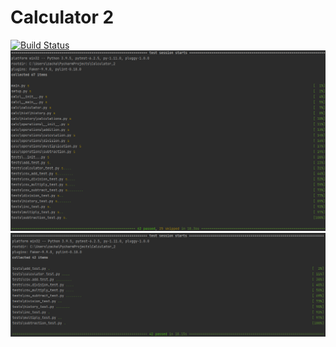 # Calculator 2
[![Build Status](https://app.travis-ci.com/ZacharyVeliky/Calculator_2.svg?branch=main)](https://app.travis-ci.com/ZacharyVeliky/Calculator_2)
![Pylint](https://github.com/ZacharyVeliky/Calculator_2/blob/main/pytest_screenshots/pylint.png)
![Pytest](https://github.com/ZacharyVeliky/Calculator_2/blob/main/pytest_screenshots/pytest.png)

